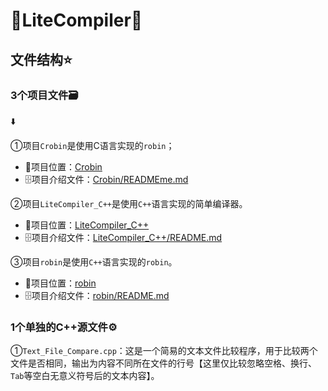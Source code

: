 # 🎉LiteCompiler🚀
## 文件结构​​⭐
### 3个项目文件🗃️
:arrow_down:

①项目`Crobin`是使用C语言实现的`robin`；

- :triangular_flag_on_post:项目位置：[Crobin](./Crobin/)
- :file_cabinet:项目介绍文件：[Crobin/READMEme.md](./Crobin/README.md)

②项目`LiteCompiler_C++`是使用`C++`语言实现的简单编译器。

- :triangular_flag_on_post:项目位置：[LiteCompiler_C++](./LiteCompiler_C++/)
- :file_cabinet:项目介绍文件：[LiteCompiler_C++/README.md](./LiteCompiler_C++/README.md)

③项目`robin`是使用`C++`语言实现的`robin`。

- :triangular_flag_on_post:项目位置：[robin](./robin/)
- :file_cabinet:项目介绍文件：[robin/README.md](./robin/README.md)

### 1个单独的C++源文件⚙️

①`Text_File_Compare.cpp`：这是一个简易的文本文件比较程序，用于比较两个文件是否相同，输出为内容不同所在文件的行号【这里仅比较忽略空格、换行、`Tab`等空白无意义符号后的文本内容】。
